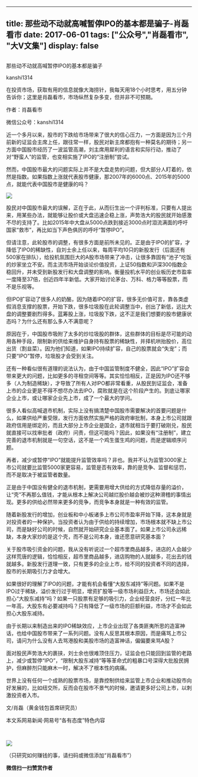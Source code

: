 
---
title:  那些动不动就高喊暂停IPO的基本都是骗子-肖磊看市
date: 2017-06-01
tags: ["公众号","肖磊看市", "大V文集"]
display: false
---


## 



那些动不动就高喊暂停IPO的基本都是骗子




kanshi1314




在投资市场，获取有用的信息就像大海捞针，我每天用18个小时思考，用五分钟告诉你；这里是肖磊看市，市场纵然复杂多变，但并非不可预期。


作者：肖磊看市

微信公众号：kanshi1314



近一个多月以来，股市的下跌给市场带来了很大的信心压力，一方面是因为三个月前新的证监会主席上任，跟往常一样，股民对新主席都抱有一种莫名的期待；另一方面中国股市经历了一波监管高潮，刘主席用犀利的语言和实际行动，推动了对“野蛮人”的监管，也变相实施了IPO的“注册制”尝试。



然而，中国股市最大的问题实际上并不是大盘走势的问题，但大部分人盯着的，依然是指数。如果指数上涨就代表股市健康，那2007年的6000点、2015年的5000点，就能代表中国股市是健康的吗？



<img data-s="300,640" data-type="jpeg" src="http://mmbiz.qpic.cn/mmbiz_jpg/rIYcHn0KrPQWS8G5xiaq2eLv7olT3EZF3xNUOOMdYsz3ibw3wx7JxHsZPNakptsH9ic897H0HGdMMicn08zQWx5pfQ/0?wx_fmt=jpeg"/>



股民对中国股市最大的误解，正在于此，从而衍生出一个评判标准，只要有人提出来，用某些办法，就能够让股价或大盘迅速企稳上涨，声势浩大的股民就开始感激不尽的支持了。比如2015年中大盘从5000点跌到接近3000点时泪流满面的呼吁国家“救市”，再比如当下声色俱厉的呼吁“暂停IPO”。



但请注意，此轮股市的调整，有很多方面是前所未见的。正是由于IPO的扩容，才降低了IPO的稀缺性，自刘士余上任以来，每周平均10只的新股发行（后面还有500家在排队），给投机氛围巨大的A股市场带来了冲击，让很多靠固有“池子”吃饭的炒家坐立不安。而主流市场开始谈论价值投资，上证50指数和沪深300指数企稳回升，并未受到新股发行和大盘调整的影响。衡量投机水平的创业板历史市盈率一度降至37倍，创近四年半新低。大家开始讨论茅台、万科、格力等等股票，而不是乐视等。



但IPO扩容动了很多人的奶酪，因为随着IPO的扩容，很多无价值可言，靠各类虚假消息支撑的股票，开始下跌，很多垃圾股在此轮调整当中，创出了新低，远比大盘的调整要剧烈得多。蓝筹股上涨，垃圾股下跌，这不正是我们想要的股市健康状态吗？为什么还有那么多人不满意呢？



原因在于，中国股市吸附了太多的炒垃圾股的群体，这些群体的目标是尽可能的动用各种手段，限制新的供给来维护自身持有股票的稀缺性，并择机哄抬股价，高位出货（割韭菜）。因为他们知道，如果IPO持续扩容，自己的股票就会“失宠”；而只要“IPO”暂停，垃圾股才会受到关注。



还有一种看似很有道理的说法认为，由于中国监管制度不健全，因此“IPO”扩容会带来更大的问题，比如更多的寻租空间等等。其实恰恰相反，正是因为IPO还不够多（人为制造稀缺），才导致了所有人对IPO都非常看重，从股民到证监会，准备上市的企业更是不得不想尽办法去IPO，腐败就是在这个阶段产生的。到底让哪家企业上市，或让哪家企业先上市，成了一个最大的学问。



很多人看似高喊退市机制，实际上没有搞清楚中国股市需要解决的首要问题是什么，如果供给严重受限，发行方面依然实施严格的政府审批制，本身上市公司就跟政府信用是绑定的，而且大部分上市企业是国企，退市就相当于要打破刚兑，股民就直接可以找审批者（政府）问责，但这可能吗？因此，如果没有“注册制”，建立完善的退市机制就是一句空话，这不是一个鸡生蛋生鸡的问题，而是逻辑顺序问题。



再者，减少或暂停“IPO”就能提升监管效率吗？非也。我并不认为监管3000家上市公司就要比监管5000家更容易，监管是否有效率，靠的是竞争、监督和惩罚，而不是取决于被监管者数量。



正是由于中国没有健全的退市机制，更需要用增大供给的方式降低存量的溢价，让“壳”不再那么值钱，才能从根本上解决公司越烂股价越会被炒这种滑稽的事情出现。更多的供给必然带来更多的竞争，而竞争本身就是一种有效的监管。



随着新股发行的增加，创业板和中小板诸多上市公司市盈率开始下降，这本身就是对投资者的一种保护。当投资者认为由于供给的持续增加，市场根本就不缺上市公司，而是缺好公司的时候，自然就开始研究企业基本面了。如果上市公司永远稀缺，本身大家炒的是这个壳，而不是公司本身，谁还愿意研究基本面？



关于股市吸引资金的问题，我从没有听说过一个超市里商品越多，进店的人会越少这样荒唐的逻辑，恰恰相反，超市里商品越多，进店购物的人就越多，花出去的钱就越多。新股发行道理一致，只有更多的企业上市，给不同的投资者不同的选择，股市的长期吸引力才会增大。



如果很好的理解了IPO的问题，才能有机会看懂“大股东减持”等问题。如果不是IPO过于稀缺，溢价发行过于明显，增资扩股等一级市场利益巨大，市场还会如此担心“大股东减持”吗？如果一只股票有足够的吸引力，企业经营良好，分红一年比一年高，大股东有必要减持吗？只有降低了一级市场的巨额利益，市场才不会如此担心大股东减持。



由于长期以来制造出来的IPO稀缺效应，上市企业出现了各类匪夷所思的造富神话，也给中国股市带来了一系列问题。没有人反思其根本原因，而是痛骂上市公司，请问为什么没有人去骂港股和美股市场的造富神话，偏偏要来骂A股？



面对股民声势浩大的裹挟，刘士余也很难顶住压力，证监会也只能回到监管的老路上，减少或暂停“IPO”，“限制大股东减持”等等革命式的粗暴口号深得大批股民拥护，但麻醉剂只能麻木一时，解决不了根本性的病痛。



世界上没有任何一个成熟的股票市场，是靠控制供给来监管上市企业和推动股市向好发展的，比如纽交所，反而会在股市不景气的时候，邀请更多好公司上市，以刺激投资者入市。



文/肖磊（黄金钱包首席研究员）



本文系网易新闻·网易号“各有态度”特色内容



&nbsp;

<img class="" data-ratio="1" data-s="300,640" src="http://mmbiz.qpic.cn/mmbiz_jpg/rIYcHn0KrPSjOtc2kgTPibsxhaoD4Krel3cd9hnIh6dkibBqkMukKKL7yLxCYzuogxEG3qoO5MCBQgbXbldPxcLw/640?wx_fmt=jpeg" data-type="jpeg" data-w="430" style="line-height: 25.6px; box-sizing: border-box !important; word-wrap: break-word !important; visibility: visible !important; width: auto !important;" width="auto">

（只研究如何赚钱的事，请扫码或微信添加“肖磊看市”）




**微信扫一扫赞赏作者**















